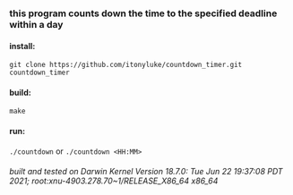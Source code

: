 ### this program counts down the time to the specified deadline within a day

#### install:

`git clone https://github.com/itonyluke/countdown_timer.git countdown_timer`

#### build:
`make`

#### run:
`./countdown`
or
`./countdown <HH:MM>`

###### built and tested on Darwin Kernel Version 18.7.0: Tue Jun 22 19:37:08 PDT 2021; root:xnu-4903.278.70~1/RELEASE_X86_64 x86_64

